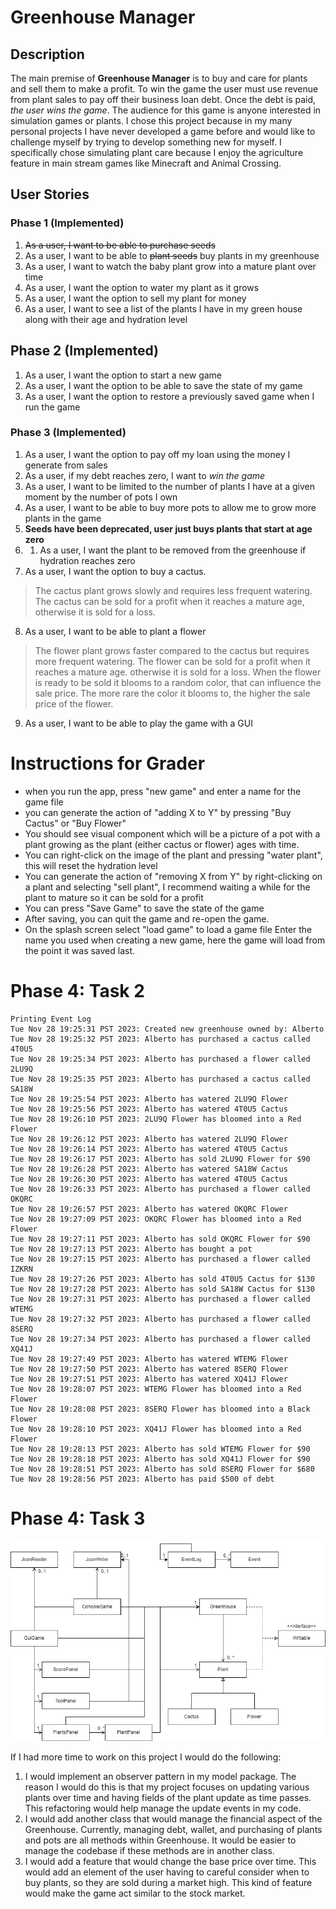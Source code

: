 # Greenhouse Manager

## Description

The main premise of **Greenhouse Manager** is to buy and care for plants and sell them to make a profit. To win the 
game the user must use revenue from plant sales to pay off their business loan debt. Once the debt is paid, *the user 
wins the game*. The audience for this game is anyone interested in simulation games or plants. I chose this project because in 
my many personal projects I have never developed a game before and would like to challenge myself by trying to develop 
something new for myself. I specifically chose simulating plant care because I enjoy the agriculture feature in main 
stream games like Minecraft and Animal Crossing.

## User Stories

### Phase 1 (Implemented)
1. ~~As a user, I want to be able to purchase seeds~~
2. As a user, I want to be able to ~~plant seeds~~ buy plants in my greenhouse
3. As a user, I want to watch the baby plant grow into a mature plant over time
4. As a user, I want the option to water my plant as it grows
5. As a user, I want the option to sell my plant for money
6. As a user, I want to see a list of the plants I have in my green house along with their age and hydration level

## Phase 2 (Implemented)
1. As a user, I want the option to start a new game
2. As a user, I want the option to be able to save the state of my game 
3. As a user, I want the option to restore a previously saved game when I run the game

### Phase 3 (Implemented)
1. As a user, I want the option to pay off my loan using the money I generate from sales
2. As a user, if my debt reaches zero, I want to *win the game*
3. As a user, I want to be limited to the number of plants I have at a given moment by the number of pots I own
4. As a user, I want to be able to buy more pots to allow me to grow more plants in the game
5. **Seeds have been deprecated, user just buys plants that start at age zero**
6. 1. As a user, I want the plant to be removed from the greenhouse if hydration reaches zero
7. As a user, I want the option to buy a cactus.
> The cactus plant grows slowly and requires less frequent watering.
The cactus can be sold for a profit when it reaches a mature age, otherwise it is sold for a loss.
8. As a user, I want to be able to plant a flower
> The flower plant grows faster compared to the cactus but requires more frequent watering.
    The flower can be sold for a profit when it reaches a mature age. otherwise it is sold for a loss.
    When the flower is ready to be sold it blooms to a random color, that can influence the sale price.
    The more rare the color it blooms to, the higher the sale price of the flower.
9. As a user, I want to be able to play the game with a GUI

# Instructions for Grader
- when you run the app, press "new game" and enter a name for the game file
- you can generate the action of "adding X to Y" by pressing "Buy Cactus" or "Buy Flower"
- You should see visual component which will be a picture of a pot with a plant growing as the plant
  (either cactus or flower) ages with time.
- You can right-click on the image of the plant and pressing "water plant", this will reset the hydration level
- You can generate the action of "removing X from Y" by right-clicking on a plant and selecting "sell plant", I
  recommend waiting a while for the plant to mature so it can be sold for a profit
- You can press "Save Game" to save the state of the game
- After saving, you can quit the game and re-open the game. 
- On the splash screen select "load game" to load a game file Enter the name you used when creating a new game, 
here the game will load from the point it was saved last.

# Phase 4: Task 2
```console
Printing Event Log
Tue Nov 28 19:25:31 PST 2023: Created new greenhouse owned by: Alberto
Tue Nov 28 19:25:32 PST 2023: Alberto has purchased a cactus called 4T0U5
Tue Nov 28 19:25:34 PST 2023: Alberto has purchased a flower called 2LU9Q
Tue Nov 28 19:25:35 PST 2023: Alberto has purchased a cactus called SA18W
Tue Nov 28 19:25:54 PST 2023: Alberto has watered 2LU9Q Flower
Tue Nov 28 19:25:56 PST 2023: Alberto has watered 4T0U5 Cactus
Tue Nov 28 19:26:10 PST 2023: 2LU9Q Flower has bloomed into a Red Flower
Tue Nov 28 19:26:12 PST 2023: Alberto has watered 2LU9Q Flower
Tue Nov 28 19:26:14 PST 2023: Alberto has watered 4T0U5 Cactus
Tue Nov 28 19:26:17 PST 2023: Alberto has sold 2LU9Q Flower for $90
Tue Nov 28 19:26:28 PST 2023: Alberto has watered SA18W Cactus
Tue Nov 28 19:26:30 PST 2023: Alberto has watered 4T0U5 Cactus
Tue Nov 28 19:26:33 PST 2023: Alberto has purchased a flower called OKQRC
Tue Nov 28 19:26:57 PST 2023: Alberto has watered OKQRC Flower
Tue Nov 28 19:27:09 PST 2023: OKQRC Flower has bloomed into a Red Flower
Tue Nov 28 19:27:11 PST 2023: Alberto has sold OKQRC Flower for $90
Tue Nov 28 19:27:13 PST 2023: Alberto has bought a pot
Tue Nov 28 19:27:15 PST 2023: Alberto has purchased a flower called IZKRN
Tue Nov 28 19:27:26 PST 2023: Alberto has sold 4T0U5 Cactus for $130
Tue Nov 28 19:27:28 PST 2023: Alberto has sold SA18W Cactus for $130
Tue Nov 28 19:27:31 PST 2023: Alberto has purchased a flower called WTEMG
Tue Nov 28 19:27:32 PST 2023: Alberto has purchased a flower called 8SERQ
Tue Nov 28 19:27:34 PST 2023: Alberto has purchased a flower called XQ41J
Tue Nov 28 19:27:49 PST 2023: Alberto has watered WTEMG Flower
Tue Nov 28 19:27:50 PST 2023: Alberto has watered 8SERQ Flower
Tue Nov 28 19:27:51 PST 2023: Alberto has watered XQ41J Flower
Tue Nov 28 19:28:07 PST 2023: WTEMG Flower has bloomed into a Red Flower
Tue Nov 28 19:28:08 PST 2023: 8SERQ Flower has bloomed into a Black Flower
Tue Nov 28 19:28:10 PST 2023: XQ41J Flower has bloomed into a Red Flower
Tue Nov 28 19:28:13 PST 2023: Alberto has sold WTEMG Flower for $90
Tue Nov 28 19:28:18 PST 2023: Alberto has sold XQ41J Flower for $90
Tue Nov 28 19:28:51 PST 2023: Alberto has sold 8SERQ Flower for $680
Tue Nov 28 19:28:56 PST 2023: Alberto has paid $500 of debt
```

# Phase 4: Task 3
![Alt text](UML_Design_Diagram.png "UML Diagram")

If I had more time to work on this project I would do the following:
1. I would implement an observer pattern in my model package. The reason I would do this is that my project 
focuses on updating various plants over time and having fields of the plant update as time passes. This
refactoring would help manage the update events in my code.
2. I would add another class that would manage the financial aspect of the Greenhouse. Currently, managing debt, wallet,
and purchasing of plants and pots are all methods within Greenhouse. It would be easier to manage the codebase if these
 methods are in another class.
3. I would add a feature that would change the base price over time. This would add an element of the user having to
careful consider when to buy plants, so they are sold during a market high. This kind of feature would make the game act
 similar to the stock market.

